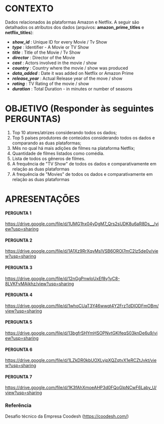 # CONTEXTO
Dados relacionados às plataformas Amazon e Netflix. A seguir são detalhados os atributos dos dados (arquivos: __amazon_prime_titles__ e __netflix_titles__):

- **_show_id_** : Unique ID for every Movie / Tv Show
- **_type_** : Identifier - A Movie or TV Show
- **_title_** : Title of the Movie / Tv Show
- **_director_** : Director of the Movie
- **_cast_** : Actors involved in the movie / show
- **_country_** : Country where the movie / show was produced
- **_data_added_** : Date it was added on Netflix or Amazon Prime 
- **_release_year_** : Actual Release year of the move / show
- **_rating_** : TV Rating of the movie / show 
- **_duration_** : Total Duration - in minutes or number of seasons

# OBJETIVO (Responder às seguintes PERGUNTAS)
1. Top 10 atores/atrizes considerando todos os dados;
2. Top 5 países produtores de conteúdos considerando todos os dados e comparando as duas plataformas;
3. Mês no qual há mais adições de filmes na plataforma Netflix;
4. Quantidade de filmes listados como comédia.
5. Lista de todos os gêneros de filmes.
6. A frequência de "TV Show" de todos os dados e comparativamente em relação as duas plataformas
7. A frequência de "Movies" de todos os dados e comparativamente em relação as duas plataformas

# APRESENTAÇÕES
#### PERGUNTA 1
https://drive.google.com/file/d/1UMG1hx04yDgM7_Qrs2sUDK8u6aR8Ds__/view?usp=sharing
#### PERGUNTA 2
https://drive.google.com/file/d/1A1Xz9RrXqvMslVSB6OROl7mC2lz5de0v/view?usp=sharing
#### PERGUNTA 3
https://drive.google.com/file/d/12nGgPnwloUxEf8y1yC8-8LVKFvMAikhz/view?usp=sharing
#### PERGUNTA 4
https://drive.google.com/file/d/1whoCUaT3Y46wwqt4Y2FrzTdDlODFmOBm/view?usp=sharing
#### PERGUNTA 5
https://drive.google.com/file/d/13bgfrSHYmHSOPNvtGKIfeqS03knDe6u9/view?usp=sharing
#### PERGUNTA 6
https://drive.google.com/file/d/1LZkDR0kbUOXLyjpXQZqtvX1eRCZtJvkt/view?usp=sharing
#### PERGUNTA 7
https://drive.google.com/file/d/1K3fAhXmoeAHP3d0FQoGlpNCwF6Laby_U/view?usp=sharing

### Referência
Desafio técnico da Empresa Coodesh (https://coodesh.com/)

